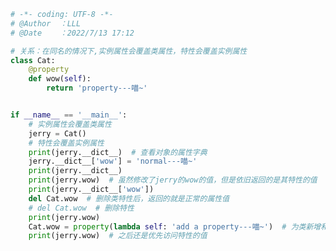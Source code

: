 
<BlogInfo title="2.特性会覆盖实例属性" author="白日梦想猿" pv=0 read_times=0 pre_cost_time=0分35秒 category="动态属性和特性" tag_list="['动态属性和特性']" create_time="2022.07.13 17:12:31" update_time="2022.07.15 13:54:47" />

```python
# -*- coding: UTF-8 -*-                            
# @Author  ：LLL                         
# @Date    ：2022/7/13 17:12  

# 关系：在同名的情况下,实例属性会覆盖类属性，特性会覆盖实例属性
class Cat:
    @property
    def wow(self):
        return 'property---喵~'


if __name__ == '__main__':
    # 实例属性会覆盖类属性
    jerry = Cat()
    # 特性会覆盖实例属性
    print(jerry.__dict__)  # 查看对象的属性字典
    jerry.__dict__['wow'] = 'normal---喵~'
    print(jerry.__dict__)
    print(jerry.wow)  # 虽然修改了jerry的wow的值，但是依旧返回的是其特性的值
    print(jerry.__dict__['wow'])
    del Cat.wow  # 删除类特性后，返回的就是正常的属性值
    # del Cat.wow  # 删除特性
    print(jerry.wow)
    Cat.wow = property(lambda self: 'add a property---喵~')  # 为类新增和属性同名的特性
    print(jerry.wow)  # 之后还是优先访问特性的值

```
